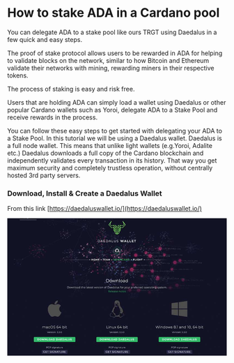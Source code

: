 # How to stake ADA in a Cardano pool

You can delegate ADA to a stake pool like ours TRGT using Daedalus in a few quick and easy steps.

The proof of stake protocol allows users to be rewarded in ADA for helping to validate blocks on the network, similar to how Bitcoin and Ethereum validate their networks with mining, rewarding miners in their respective tokens.

The process of staking is easy and risk free.

Users that are holding ADA can simply load a wallet using Daedalus or other popular Cardano wallets such as Yoroi, delegate ADA to a Stake Pool and receive rewards in the process.

You can follow these easy steps to get started with delegating your ADA to a Stake Pool. In this tutorial we will be using a Daedalus wallet. Daedalus is a full node wallet. This means that unlike light wallets \(e.g.Yoroi, Adalite etc.\) Daedalus downloads a full copy of the Cardano blockchain and independently validates every transaction in its history. That way you get maximum security and completely trustless operation, without centrally hosted 3rd party servers.

### Download, Install & Create a Daedalus Wallet

From this link [https://daedaluswallet.io/](https://daedaluswallet.io/)

![](../.gitbook/assets/image%20%2892%29.png)

